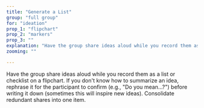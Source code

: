 ```yaml
---
title: "Generate a List"
group: "full group"
for: "ideation"
prop_1: "flipchart"
prop_2: "markers"
prop_3: ""
explanation: "Have the group share ideas aloud while you record them as a list or checklist on a flipchart. If you don\'t know how to summarize an idea, rephrase it for the participant to confirm (e.g., \"Do you mean...?\") before writing it down (sometimes this will inspire new ideas). Consolidate redundant shares into one item."
zooming: ""

---
```


Have the group share ideas aloud while you record them as a list or checklist on a flipchart. If you don't know how to summarize an idea, rephrase it for the participant to confirm (e.g., "Do you mean...?") before writing it down (sometimes this will inspire new ideas). Consolidate redundant shares into one item.
